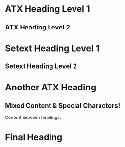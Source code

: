 # ATX Heading Level 1

## ATX Heading Level 2

Setext Heading Level 1
=======================

Setext Heading Level 2
-----------------------

Another ATX Heading
===================

Mixed Content & Special Characters!
-----------------------------------

Content between headings.

Final Heading
=============